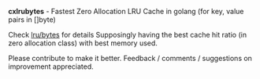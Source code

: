 **cxlrubytes** - Fastest Zero Allocation LRU Cache in golang (for key, value pairs in []byte)

Check [lru/bytes](https://github.com/cloudxaas/gocache/tree/main/lru/bytes) for details
Supposingly having the best cache hit ratio (in zero allocation class) with best memory used.

Please contribute to make it better.
Feedback / comments / suggestions on improvement appreciated.
